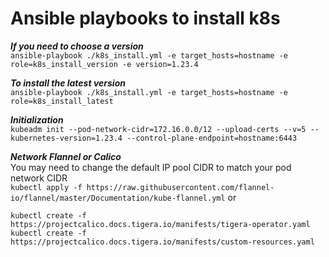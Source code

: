 # Ansible playbooks to install k8s

***If you need to choose a version***  
`ansible-playbook ./k8s_install.yml -e target_hosts=hostname -e role=k8s_install_version -e version=1.23.4`

***To install the latest version***  
`ansible-playbook ./k8s_install.yml -e target_hosts=hostname -e role=k8s_install_latest`

***Initialization***  
`kubeadm init --pod-network-cidr=172.16.0.0/12 --upload-certs --v=5 --kubernetes-version=1.23.4 --control-plane-endpoint=hostname:6443`  

***Network Flannel or Calico***  
You may need to change the default IP pool CIDR to match your pod network CIDR  
`kubectl apply -f https://raw.githubusercontent.com/flannel-io/flannel/master/Documentation/kube-flannel.yml`
or  

`kubectl create -f https://projectcalico.docs.tigera.io/manifests/tigera-operator.yaml`  
`kubectl create -f https://projectcalico.docs.tigera.io/manifests/custom-resources.yaml`



